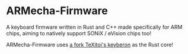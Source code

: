 # ARMecha-Firmware
A keyboard firmware written in Rust and C++ made specifically for ARM chips, aiming to natively support SONiX / eVision chips too!

ARMecha-Firmware uses [a fork TeXitoi's keyberon](https://github.com/ARMecha/keyberon) as the Rust core!
